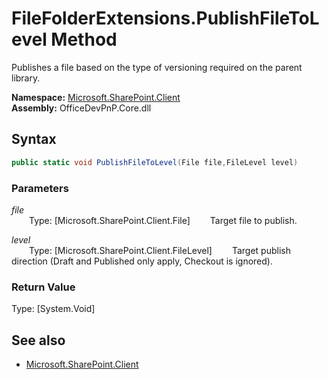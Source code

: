 # FileFolderExtensions.PublishFileToLevel Method  
Publishes a file based on the type of versioning required on the parent library.  

**Namespace:** [Microsoft.SharePoint.Client](Microsoft.SharePoint.Client.md)  
**Assembly:** OfficeDevPnP.Core.dll  
## Syntax
```C#
public static void PublishFileToLevel(File file,FileLevel level)
```
### Parameters
*file*  
&emsp;&emsp;Type: [Microsoft.SharePoint.Client.File] 
&emsp;&emsp;Target file to publish.  
  
*level*  
&emsp;&emsp;Type: [Microsoft.SharePoint.Client.FileLevel] 
&emsp;&emsp;Target publish direction (Draft and Published only apply, Checkout is ignored).  
  
### Return Value
Type: [System.Void]  

## See also
- [Microsoft.SharePoint.Client](Microsoft.SharePoint.Client.md)
